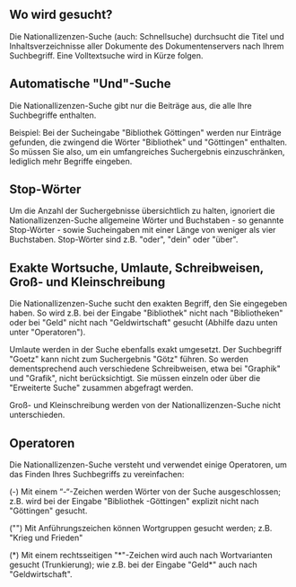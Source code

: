 ## Wo wird gesucht?

Die Nationallizenzen-Suche (auch: Schnellsuche) durchsucht die Titel und Inhaltsverzeichnisse aller Dokumente des Dokumentenservers nach Ihrem Suchbegriff. Eine Volltextsuche wird in Kürze folgen.

## Automatische "Und"-Suche

Die Nationallizenzen-Suche gibt nur die Beiträge aus, die alle Ihre Suchbegriffe enthalten.

Beispiel: Bei der Sucheingabe "Bibliothek Göttingen" werden nur Einträge gefunden, die zwingend die Wörter "Bibliothek" und "Göttingen" enthalten. So müssen Sie also, um ein umfangreiches Suchergebnis einzuschränken, lediglich mehr Begriffe eingeben.

## Stop-Wörter

Um die Anzahl der Suchergebnisse übersichtlich zu halten, ignoriert die Nationallizenzen-Suche allgemeine Wörter und Buchstaben - so genannte Stop-Wörter - sowie Sucheingaben mit einer Länge von weniger als vier Buchstaben. Stop-Wörter sind z.B. "oder", "dein" oder "über".

## Exakte Wortsuche, Umlaute, Schreibweisen, Groß- und Kleinschreibung

Die Nationallizenzen-Suche sucht den exakten Begriff, den Sie eingegeben haben. So wird z.B. bei der Eingabe "Bibliothek" nicht nach "Bibliotheken" oder bei "Geld" nicht nach "Geldwirtschaft" gesucht (Abhilfe dazu unten unter "Operatoren").

Umlaute werden in der Suche ebenfalls exakt umgesetzt. Der Suchbegriff "Goetz" kann nicht zum Suchergebnis "Götz" führen. So werden dementsprechend auch verschiedene Schreibweisen, etwa bei "Graphik" und "Grafik", nicht berücksichtigt. Sie müssen einzeln oder über die "Erweiterte Suche" zusammen abgefragt werden.

Groß- und Kleinschreibung werden von der Nationallizenzen-Suche nicht unterschieden.

## Operatoren

Die Nationallizenzen-Suche versteht und verwendet einige Operatoren, um das Finden Ihres Suchbegriffs zu vereinfachen:

(-) Mit einem “-“-Zeichen werden Wörter von der Suche ausgeschlossen; z.B. wird bei der Eingabe "Bibliothek -Göttingen" explizit nicht nach "Göttingen" gesucht.

("") Mit Anführungszeichen können Wortgruppen gesucht werden; z.B. "Krieg und Frieden"

(\*) Mit einem rechtsseitigen "\*"-Zeichen wird auch nach Wortvarianten gesucht (Trunkierung); wie z.B. bei der Eingabe "Geld*" auch nach "Geldwirtschaft".
